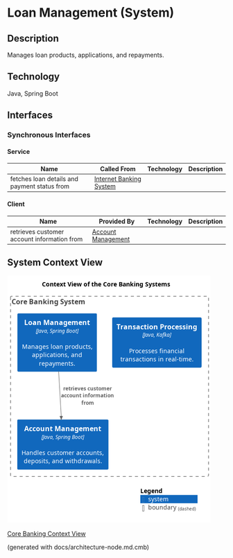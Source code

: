 # Loan Management (System)
## Description
Manages loan products, applications, and repayments.

## Technology
Java, Spring Boot


## Interfaces

### Synchronous Interfaces

#### Service
| Name | Called From | Technology | Description |
|---|---|---|---|
| fetches loan details and payment status from | [Internet Banking System](../../mybank/digital-banking/internet-banking-system.md) |  |  |

#### Client
| Name | Provided By | Technology | Description |
|---|---|---|---|
| retrieves customer account information from | [Account Management](../../mybank/core-banking/account-management-system.md) |  |  |

## System Context View
![Context View of the Core Banking Systems](../../mybank/core-banking/context-view.png)

[Core Banking Context View](../../mybank/core-banking/context-view.md)


(generated with docs/architecture-node.md.cmb)
